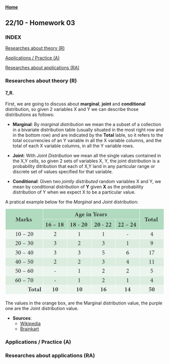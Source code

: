<script src="https://cdn.mathjax.org/mathjax/latest/MathJax.js?config=TeX-AMS-MML_HTMLorMML" type="text/javascript"></script>

#### [Home](/index.md)

## 22/10 - Homework 03

### INDEX
[Researches about theory (R)](#researches-about-theory-r)
 
[Applications / Practice (A)](#applications--practice-a)

[Researches about applications (RA)](#researches-about-applications-ra)


### Researches about theory (R)  

#### 7_R. 
First, we are going to discuss about **marginal**, **joint** and **conditional** distribution, so given 2 variables X and Y we can describe those distributions as follows:
 - **Marginal**: By *marginal distribution* we mean the a subset of a collection in a bivariate distribution table (usually situated in the most right row and in the bottom row) and are indicated by the **Total** lable, so it refers to the total occurrencies of an Y variable in all the X variable columns, and the total of each X variable columns, in all the Y variable rows.

 - **Joint**: With *Joint Distribution* we mean all the single values contained in the X,Y cells, so given 2 sets of variables X, Y, the joint distribution is a probability ditribution that each of X,Y land in any particular range or discrete set of values specified for that variable.

 - **Conditional**: Given two *jointly distributed* 
random variables X and Y, we mean by conditional distribution of **Y** given **X** as the probability distribution of Y when we expect X to be a particular value.

A pratical example below for the *Marginal* and *Joint* distribution:

![Brainkart Example](/images/hw03/7_r.png)

The values in the orange box, are the Marginal distribution value, the purple one are the Joint distribution value. 
 - **Sources**:
    - [Wikipedia](https://en.wikipedia.org/wiki/Marginal_distribution)
    - [Brainkart](http://www.brainkart.com/article/Bivariate-Frequency-Distributions_35069)
### Applications / Practice (A)  

### Researches about applications (RA)

